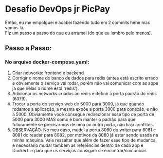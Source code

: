 # Desafio DevOps jr PicPay
Então, eu me empolguei e acabei fazendo tudo em 2 commits hehe mas vamos lá. <br>
Fiz um passo a passo do que eu arrumei (do que eu lembro pelo menos).

## Passo a Passo:
### No arquivo docker-compose.yaml:
1. Criar networks: frontend e backend
2. Corrigir o nome do banco de dados para redis (antes está escrito errado e obviamente o serviço vai rodar, porém não vai comunicar com as apps já que nelas o nome está 'redis').
3. Adicionar os networks criados ao redis e definir a porta padrão do redis (6379).
4. Trocar a porta do serviço web de 5000 para 3000, já que quando rodamos a aplicação, a mesma expõe a porta 3000 para conexão, e não a 5000. Óbviamente você consegue redirecionar esse tipo de porta de 5000 para 3000 MAS como é bom manter o padrão para que futuramente se precisarmos de uma ou outra porta, não haja conflitos.
5. OBSERVAÇÃO: No meu caso, mudei a porta 8080 do writer para 8081 e 8081 do reader para 8082, por motivos da 8080 já estar sendo usada na minha máquina. Vale ressaltar que além de fazer esse tipo de mudança, é necessário mudar também as referências dentro de cada app e Dockerfile para que os serviços consigam se encontrar/comunicar.
